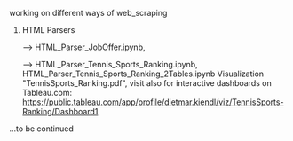 working on different ways of web_scraping

1. HTML Parsers

    --> HTML_Parser_JobOffer.ipynb,
   
    --> HTML_Parser_Tennis_Sports_Ranking.ipynb, HTML_Parser_Tennis_Sports_Ranking_2Tables.ipynb
        Visualization "TennisSports_Ranking.pdf",
        visit also for interactive dashboards on Tableau.com:
        https://public.tableau.com/app/profile/dietmar.kiendl/viz/TennisSports-Ranking/Dashboard1

...to be continued

